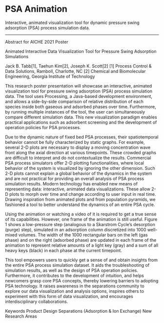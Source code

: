 # PSA Animation

Interactive, animated visualization tool for dynamic pressure swing adsorption (PSA) process simulation data.

---------------------------------------------------------------------------------------------------------------------
Abstract for AICHE 2021 Poster

Animated Interactive Data Visualization Tool for Pressure Swing Adsorption Simulations

Jack B. Tabb[1], Taehun Kim[2], Joseph K. Scott[2] [1] Process Control & Data Solutions, Ramboll, Charlotte, NC [2] Chemical and Biomolecular Engineering, Georgia Institute of Technology

This research poster presentation will showcase an interactive, animated visualization tool for pressure swing adsorption (PSA) process simulation data. The tool uses Processing, a Java-based development environment, and allows a side-by-side comparison of relative distribution of each species inside both gaseous and adsorbed phases over time. Furthermore, by running multiple instances of the tool, the user can simultaneously compare different simulation data. This new visualization paradigm enables practical applications such as adsorbent screening and the development of operation policies for PSA processes.

Due to the dynamic nature of fixed bed PSA processes, their spatiotemporal behavior cannot be fully characterized by static graphs. For example, several 2-D plots are necessary to display a moving concentration wave front along the axial direction at various timepoints. These crowded graphs are difficult to interpret and do not contextualize the results. Commercial PSA process simulators offer 2-D plotting functionalities, where local behavior of the system is visualized by ignoring the other dimension. Such 2-D plots cannot explain a global behavior of the dynamics in the system and are not practical for providing an overall analysis of PSA process simulation results. Modern technology has enabled new means of representing data: interactive, animated data visualizations. These allow 2-D plots to morph over time and change according to user input in real time. Drawing inspiration from animated plots and from population pyramids, we fashioned a tool to better understand the dynamics of an entire PSA cycle. 

Using the animation or watching a video of it is required to get a true sense of its capabilities. However, one frame of the animation is still useful. Figure 1 shows a low-pressure step (analogous to a Skarstrom Cycle’s desorption (purge) step), simulated in an adsorption column discretized into 1000 well-mixed volumes. The width of the 1000 rectangular bars on the left (gas phase) and on the right (adsorbed phase) are updated in each frame of the animation to represent relative amounts of a light key (gray) and a sum of all heavy keys (black) in each phase at the current timepoint.

This tool empowers users to quickly get a sense of and obtain insights from the entire PSA process simulation dataset. It aids the troubleshooting of simulation results, as well as the design of PSA operation policies. Furthermore, it contributes to the development of intuition, and helps newcomers grasp core PSA concepts, thereby lowering barriers to adopting PSA technology. It raises awareness in the separations community to explore our data visualization and analysis options, inspires others to experiment with this form of data visualization, and encourages interdisciplinary collaborations.

Keywords
Product Design
Separations (Adsorption & Ion Exchange)
New Research Areas
